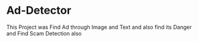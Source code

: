 # Ad-Detector
This Project was Find Ad through Image and Text and also find its Danger and Find Scam Detection also 
